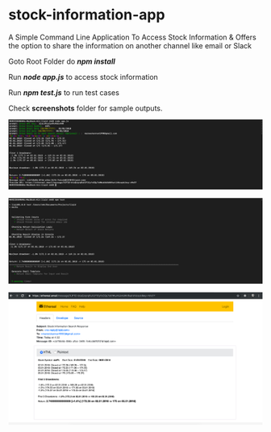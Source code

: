 # stock-information-app
A Simple Command Line Application To Access Stock Information &amp; Offers the option to share the information on another channel like email or Slack

Goto Root Folder do **_npm install_**

Run **_node app.js_** to access stock information

Run **_npm test.js_** to run test cases

Check **screenshots** folder for sample outputs.

![Screenshot](screenshots/2.png)


![Screenshot](screenshots/1.png)


![Screenshot](screenshots/3.png)
